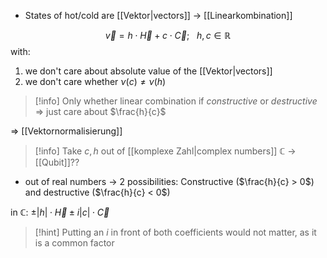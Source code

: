 - States of hot/cold are [[Vektor|vectors]]
-> [[Linearkombination]]

$$\vec{v} = h \cdot \vec{H} + c \cdot \vec{C};\ \ \ h, c \in \mathbb{R}$$
with: 
1.  we don't care about absolute value of the [[Vektor|vectors]]
2. we don't care whether $\nu(c) \neq \nu(h)$

> [!info] Only whether linear combination if _constructive_ or _destructive_ => just care about $\frac{h}{c}$

=> [[Vektornormalisierung]]


> [!info] Take $c, h$ out of [[komplexe Zahl|complex numbers]] $\mathbb{C}$ -> [[Qubit]]??

- out of real numbers -> 2 possibilities: Constructive ($\frac{h}{c} > 0$) and destructive ($\frac{h}{c} < 0$)

in $\mathbb{C}$: $\pm |h| \cdot \vec{H} \pm i|c| \cdot \vec{C}$ 

> [!hint] Putting an $i$ in front of both coefficients would not matter, as it is a common factor

